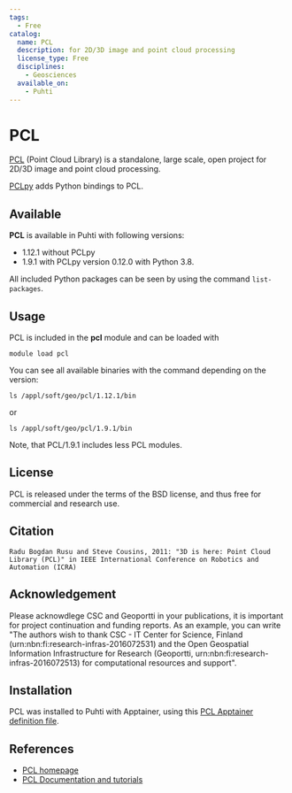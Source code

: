 ```yaml
---
tags:
  - Free
catalog:
  name: PCL
  description: for 2D/3D image and point cloud processing
  license_type: Free
  disciplines:
    - Geosciences
  available_on:
    - Puhti
---
```


# PCL

[PCL](https://pointclouds.org/) (Point Cloud Library) is a standalone, large scale, open project for 2D/3D image and point cloud processing.

[PCLpy](https://github.com/davidcaron/pclpy) adds Python bindings to PCL.

## Available

__PCL__ is available in Puhti with following versions:

* 1.12.1 without PCLpy
* 1.9.1 with PCLpy version 0.12.0 with Python 3.8.

 
All included Python packages can be seen by using the command `list-packages`.

## Usage

PCL is included in the __pcl__ module and can be loaded with

`module load pcl`

You can see all available binaries with the command depending on the version:

```
ls /appl/soft/geo/pcl/1.12.1/bin
``` 
or 
```
ls /appl/soft/geo/pcl/1.9.1/bin
```

Note, that PCL/1.9.1 includes less PCL modules.

## License 

PCL is released under the terms of the BSD license, and thus free for commercial and research use.


## Citation

`Radu Bogdan Rusu and Steve Cousins, 2011: "3D is here: Point Cloud Library (PCL)" in IEEE International Conference on Robotics and Automation (ICRA)`


## Acknowledgement

Please acknowdlege CSC and Geoportti in your publications, it is important for project continuation and funding reports.
As an example, you can write "The authors wish to thank CSC - IT Center for Science, Finland (urn:nbn:fi:research-infras-2016072531) and the Open Geospatial Information Infrastructure for Research (Geoportti, urn:nbn:fi:research-infras-2016072513) for computational resources and support".


## Installation

PCL was installed to Puhti with Apptainer, using this [PCL Apptainer definition file](https://github.com/CSCfi/singularity-recipes/blob/main/pcl/pcl_from_ubuntu.def).

## References

* [PCL homepage](https://pointclouds.org/)
* [PCL Documentation and tutorials](https://pcl.readthedocs.io)


